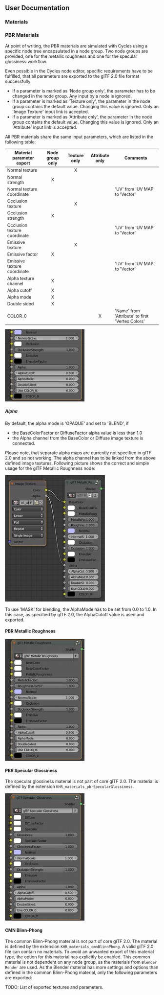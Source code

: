 User Documentation
------------------

### Materials

### PBR Materials
At point of writing, the PBR materials are simulated with Cycles using a specific node tree encapsulated in a node group.
Two node groups are provided, one for the metallic roughness and one for the specular glossiness workflow.

Even possible in the Cycles node editor, specific requirements have to be fulfilled, that all parameters are exported to the glTF 2.0 file format successfully:  

- If a parameter is marked as 'Node group only', the parameter has to be changed in the node group. Any input by a node is ignored.  
- If a parameter is marked as 'Texture only', the parameter in the node group contains the default value. Changing this value is ignored. Only an 'Image Texture' input link is accepted.
- If a parameter is marked as 'Attribute only', the parameter in the node group contains the default value. Changing this value is ignored. Only an 'Attribute' input link is accepted.

All PBR materials share the same input parameters, which are listed in the following table:

|Material parameter export   |Node group only|Texture only|Attribute only|Comments                                        |
|----------------------------|:-------------:|:----------:|:------------:|------------------------------------------------|
|Normal texture              |               |X           |              |                                                |
|Normal strength             |X              |            |              |                                                |
|Normal texture coordinate   |               |            |              |'UV' from 'UV MAP' to 'Vector'                  |
|Occlusion texture           |               |X           |              |                                                |
|Occlusion strength          |X              |            |              |                                                |
|Occlusion texture coordinate|               |            |              |'UV' from 'UV MAP' to 'Vector'                  |
|Emissive texture            |               |X           |              |                                                |
|Emissive factor             |X              |            |              |                                                |
|Emissive texture coordinate |               |            |              |'UV' from 'UV MAP' to 'Vector'                  |
|Alpha texture channel       |X              |            |              |                                                |
|Alpha cutoff                |X              |            |              |                                                |
|Alpha mode                  |X              |            |              |                                                |
|Double sided                |X              |            |              |                                                |
|COLOR_0                     |               |            |X             |'Name' from 'Attribute' to first 'Vertex Colors'|

![glTF Material Node](glTF_Material_Node_Part.png)

##### Alpha

By default, the alpha mode is 'OPAQUE' and set to 'BLEND', if 
- the BaseColorFactor or DiffuseFactor alpha value is less than 1.0  
- the Alpha channel from the BaseColor or Diffuse image texture is connected.  

Please note, that separate alpha maps are currently not specified in glTF 2.0 and so not working.
The alpha channel has to be linked from the above defined image textures. Following picture shows the correct and simple usage for the glTF Metallic Roughness node:

![glTF Material Node Alpha Blend](glTF_Material_Node_Alpha_Blend.png)

To use 'MASK' for blending, the AlphaMode has to be set from 0.0 to 1.0. In this case, as specified by glTF 2.0, the AlphaCutoff value is used and exported.

#### PBR Metallic Roughness

![glTF Metallic Roughness Node](glTF_Metallic_Roughness_Node.png)

#### PBR Specular Glossiness

The specular glossiness material is not part of core glTF 2.0. The material is defined by the extension `KHR_materials_pbrSpecularGlossiness`.

![glTF Specular Glossiness Node](glTF_Specular_Glossiness_Node.png)

#### CMN Blinn-Phong

The common Blinn-Phong material is not part of core glTF 2.0. The material is defined by the extension `KHR_materials_cmnBlinnPhong`.
A valid glTF 2.0 file can contain no materials. To avoid an unwanted export of this material type, the option for this material has explicitly be enabled. This common material is not dependent on any node group, as the materials from `Blender Render` are used. As the Blender material has more settings and options than defined in the common Blinn-Phong material, only the following parameters are exported:

TODO: List of exported textures and parameters.